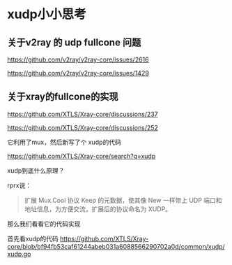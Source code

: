 # xudp小小思考

## 关于v2ray 的 udp fullcone 问题

https://github.com/v2ray/v2ray-core/issues/2616

https://github.com/v2ray/v2ray-core/issues/1429



## 关于xray的fullcone的实现

https://github.com/XTLS/Xray-core/discussions/237

https://github.com/XTLS/Xray-core/discussions/252

它利用了mux，然后新写了个 xudp的代码

https://github.com/XTLS/Xray-core/search?q=xudp

xudp到底什么原理？

rprx说：
>扩展 Mux.Cool 协议 Keep 的元数据，使其像 New 一样带上 UDP 端口和地址信息，为方便交流，扩展后的协议命名为 XUDP。

那么我们看看它的代码实现

首先看xudp的代码 https://github.com/XTLS/Xray-core/blob/bf94fb53caf61244abeb031a6088566290702a0d/common/xudp/xudp.go


